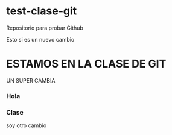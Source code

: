 # test-clase-git
Repositorio para probar Github


Esto si es un nuevo cambio

# ESTAMOS EN LA CLASE DE GIT

UN SUPER CAMBIA

### Hola
### Clase 

soy otro cambio




